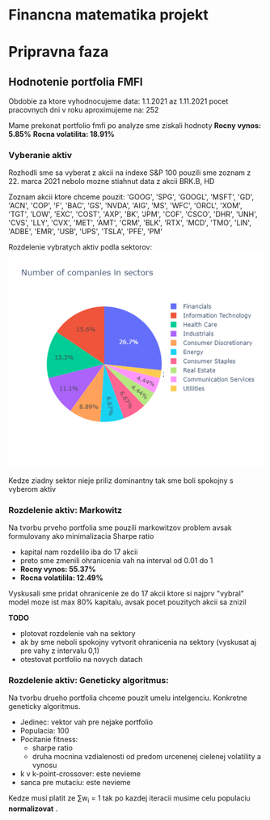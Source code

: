 # Financna matematika projekt

# Pripravna faza

## Hodnotenie portfolia FMFI

Obdobie za ktore vyhodnocujeme data: 1.1.2021 az 1.11.2021
pocet pracovnych dni v roku aproximujeme na: 252

Mame prekonat portfolio fmfi
po analyze sme ziskali hodnoty
**Rocny vynos: 5.85%** 
**Rocna volatilita: 18.91%**

### Vyberanie aktiv

Rozhodli sme sa vyberat z akcii na indexe S&P 100
pouzili sme zoznam z  22. marca 2021
nebolo mozne stiahnut data z akcii BRK.B, HD

Zoznam akcii ktore chceme pouzit: 'GOOG', 'SPG', 'GOOGL', 'MSFT', 'GD', 'ACN', 'COP', 'F', 'BAC', 'GS',
       'NVDA', 'AIG', 'MS', 'WFC', 'ORCL', 'XOM', 'TGT', 'LOW', 'EXC', 'COST',
       'AXP', 'BK', 'JPM', 'COF', 'CSCO', 'DHR', 'UNH', 'CVS', 'LLY', 'CVX',
       'MET', 'AMT', 'CRM', 'BLK', 'RTX', 'MCD', 'TMO', 'LIN', 'ADBE', 'EMR',
       'USB', 'UPS', 'TSLA', 'PFE', 'PM'

Rozdelenie vybratych aktiv podla sektorov:
![alt text](plots/stocks_per_sector.png "rozdelenie aktiv")

Kedze ziadny sektor nieje priliz dominantny tak sme boli spokojny s vyberom aktiv

### Rozdelenie aktiv: Markowitz

Na tvorbu prveho portfolia sme pouzili markowitzov problem avsak formulovany ako minimalizacia Sharpe ratio
* kapital nam rozdelilo iba do 17 akcii
* preto sme zmenili ohranicenia vah na interval od 0.01 do 1
* **Rocny vynos: 55.37%**
* **Rocna volatilila: 12.49%** 

Vyskusali sme pridat ohranicenie ze do 17 akcii ktore si najprv "vybral" model moze ist max 80% kapitalu, avsak pocet pouzitych akcii sa znizil 

**TODO**
* plotovat rozdelenie vah na sektory
* ak by sme neboli spokojny vytvorit ohranicenia na sektory (vyskusat aj pre vahy z intervalu 0,1)
* otestovat portfolio na novych datach

### Rozdelenie aktiv: Geneticky algoritmus:

Na tvorbu drueho portfolia chceme pouzit umelu intelgenciu. Konkretne geneticky algoritmus.

* Jedinec: vektor vah pre nejake portfolio
* Populacia: 100
* Pocitanie fitness: 
    * sharpe ratio
    * druha mocnina vzdialenosti od predom urcenenej cielenej volatility a vynosu
* k v k-point-crossover: este nevieme
* sanca pre mutaciu: este nevieme

Kedze musi platit ze &sum;w<sub>i</sub> = 1 tak po kazdej iteracii musime celu populaciu **normalizovat** .
